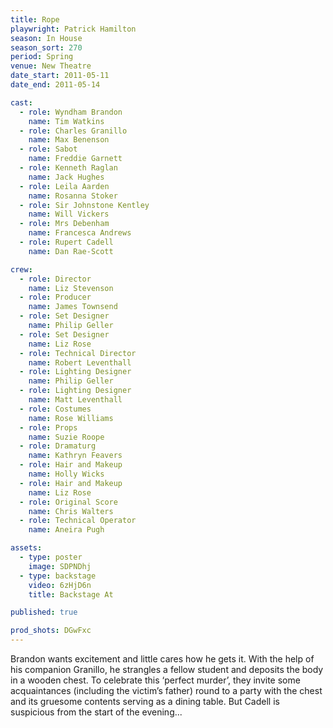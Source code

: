 ```yaml
---
title: Rope
playwright: Patrick Hamilton
season: In House
season_sort: 270
period: Spring
venue: New Theatre
date_start: 2011-05-11
date_end: 2011-05-14

cast:
  - role: Wyndham Brandon
    name: Tim Watkins
  - role: Charles Granillo
    name: Max Benenson
  - role: Sabot
    name: Freddie Garnett
  - role: Kenneth Raglan
    name: Jack Hughes
  - role: Leila Aarden
    name: Rosanna Stoker
  - role: Sir Johnstone Kentley
    name: Will Vickers
  - role: Mrs Debenham
    name: Francesca Andrews
  - role: Rupert Cadell
    name: Dan Rae-Scott

crew:
  - role: Director
    name: Liz Stevenson
  - role: Producer
    name: James Townsend
  - role: Set Designer
    name: Philip Geller
  - role: Set Designer
    name: Liz Rose
  - role: Technical Director
    name: Robert Leventhall
  - role: Lighting Designer
    name: Philip Geller
  - role: Lighting Designer
    name: Matt Leventhall
  - role: Costumes
    name: Rose Williams
  - role: Props
    name: Suzie Roope
  - role: Dramaturg
    name: Kathryn Feavers
  - role: Hair and Makeup
    name: Holly Wicks
  - role: Hair and Makeup
    name: Liz Rose
  - role: Original Score
    name: Chris Walters
  - role: Technical Operator
    name: Aneira Pugh

assets:
  - type: poster
    image: SDPNDhj
  - type: backstage
    video: 6zHjD6n
    title: Backstage At

published: true

prod_shots: DGwFxc
---
```


Brandon wants excitement and little cares how he gets it. With the help of his companion Granillo, he strangles a fellow student and deposits the body in a wooden chest. To celebrate this ‘perfect murder’, they invite some acquaintances (including the victim’s father) round to a party with the chest and its gruesome contents serving as a dining table. But Cadell is suspicious from the start of the evening...
